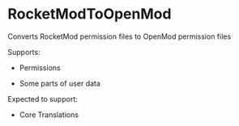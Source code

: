 # RocketModToOpenMod
Converts RocketMod permission files to OpenMod permission files

Supports:

* Permissions

* Some parts of user data

Expected to support:

* Core Translations

